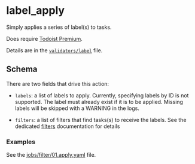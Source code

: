 # label_apply

Simply applies a series of label(s) to tasks.

Does require [Todoist Premium](../../getting-started.md#todoist-premium).

Details are in the [`validators/label`](../../../tdt/validators/job_file/label/apply.py) file.

## Schema

There are two fields that drive this action:

- `labels`: a list of labels to apply. Currently, specifying labels by ID is not supported. The label must already 
exist if it is to be applied. Missing labels will be skipped with a WARNING in the logs.
    
- `filters`: a list of filters that find tasks(s) to receive the labels. See the dedicated [filters](../../readme.md#filters) documentation for details

### Examples

See the [jobs/filter/01.apply.yaml](../../../jobs/v1/label/01.apply.yaml) file.

